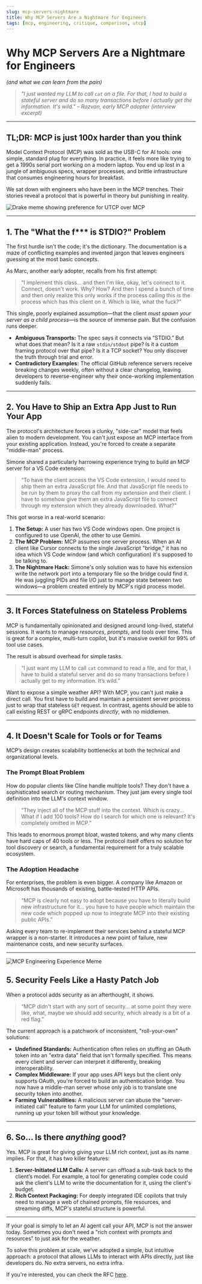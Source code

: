 ```yaml
---
slug: mcp-servers-nightmare
title: Why MCP Servers Are a Nightmare for Engineers
tags: [mcp, engineering, critique, comparison, utcp]
---
```


# Why MCP Servers Are a Nightmare for Engineers

*(and what we can learn from the pain)*

> *"I just wanted my LLM to call `cat` on a file. For that, I had to build a stateful server and do so many transactions before I actually get the information. It's wild." – Razvan, early MCP adopter (interview excerpt)*

<!--truncate-->

---

## TL;DR: MCP is just 100x harder than you think

Model Context Protocol (MCP) was sold as the USB-C for AI tools: one simple, standard plug for everything. In practice, it feels more like trying to get a 1990s serial port working on a modern laptop. You end up lost in a jungle of ambiguous specs, wrapper processes, and brittle infrastructure that consumes engineering hours for breakfast.

We sat down with engineers who have been in the MCP trenches. Their stories reveal a protocol that is powerful in theory but punishing in reality.

![Drake meme showing preference for UTCP over MCP](/img/drake-meme.png)

---

## 1. The "What the f*** is STDIO?" Problem

The first hurdle isn't the code; it's the dictionary. The documentation is a maze of conflicting examples and invented jargon that leaves engineers guessing at the most basic concepts.

As Marc, another early adopter, recalls from his first attempt:

> “I implement this class… and then I'm like, okay, let's connect to it. Connect, doesn't work. Why? How? And then I spend a bunch of time and then only realize this only works if the process calling this *is* the process which has this client on it. Which is like, what the fuck?”

This single, poorly explained assumption—that the client *must spawn your server as a child process*—is the source of immense pain. But the confusion runs deeper.

*   **Ambiguous Transports:** The spec says it connects via “STDIO.” But what does that mean? Is it a raw `stdin/stdout` pipe? Is it a custom framing protocol over that pipe? Is it a TCP socket? You only discover the truth through trial and error.
*   **Contradictory Examples:** The official GitHub reference servers receive breaking changes weekly, often without a clear changelog, leaving developers to reverse-engineer why their once-working implementation suddenly fails.

---

## 2. You Have to Ship an Extra App Just to Run Your App

The protocol's architecture forces a clunky, "side-car" model that feels alien to modern development. You can't just expose an MCP interface from your existing application. Instead, you're forced to create a separate "middle-man" process.

Simone shared a particularly harrowing experience trying to build an MCP server for a VS Code extension:

> “To have the client access the VS Code extension, I would need to ship them an extra JavaScript file. And that JavaScript file needs to be run by them to proxy the call from my extension and their client. I have to somehow give them an extra JavaScript file to connect through my extension which they already downloaded. What?”

This got worse in a real-world scenario:

1.  **The Setup:** A user has two VS Code windows open. One project is configured to use OpenAI, the other to use Gemini.
2.  **The MCP Problem:** MCP assumes one server process. When an AI client like Cursor connects to the single JavaScript "bridge," it has no idea which VS Code window (and which configuration) it's supposed to be talking to.
3.  **The Nightmare Hack:** Simone's only solution was to have his extension write the network port into a temporary file so the bridge could find it. He was juggling PIDs and file I/O just to manage state between two windows—a problem created entirely by MCP's rigid process model.

---

## 3. It Forces Statefulness on Stateless Problems

MCP is fundamentally opinionated and designed around long-lived, stateful sessions. It wants to manage *resources*, *prompts*, and *tools* over time. This is great for a complex, multi-turn copilot, but it's massive overkill for 99% of tool use cases.

The result is absurd overhead for simple tasks.

> “I just want my LLM to call `cat` command to read a file, and for that, I have to build a stateful server and do so many transactions before I actually get to my information. It’s wild.”

Want to expose a simple weather API? With MCP, you can't just make a direct call. You first have to build and maintain a persistent server process just to wrap that stateless `GET` request. In contrast, agents should be able to call existing REST or gRPC endpoints *directly*, with no middlemen.

---

## 4. It Doesn't Scale for Tools or for Teams

MCP’s design creates scalability bottlenecks at both the technical and organizational levels.

### The Prompt Bloat Problem
How do popular clients like Cline handle multiple tools? They don't have a sophisticated search or routing mechanism. They just jam every single tool definition into the LLM's context window.

> “They inject all of the MCP stuff into the context. Which is crazy... What if I add 100 tools? How do I search for which one is relevant? It's completely omitted in MCP.”

This leads to enormous prompt bloat, wasted tokens, and why many clients have hard caps of 40 tools or less. The protocol itself offers no solution for tool discovery or search, a fundamental requirement for a truly scalable ecosystem.

### The Adoption Headache
For enterprises, the problem is even bigger. A company like Amazon or Microsoft has thousands of existing, battle-tested HTTP APIs.

> “MCP is clearly not easy to adopt because you have to literally build new infrastructure for it... you have to have people which maintain the new code which popped up now to integrate MCP into their existing public APIs.”

Asking every team to re-implement their services behind a stateful MCP wrapper is a non-starter. It introduces a new point of failure, new maintenance costs, and new security surfaces.

---

![MCP Engineering Experience Meme](/img/mcp-meme.png)


## 5. Security Feels Like a Hasty Patch Job

When a protocol adds security as an afterthought, it shows.

> “MCP didn't start with any sort of security... at some point they were like, what, maybe we should add security, which already is a bit of a red flag.”

The current approach is a patchwork of inconsistent, "roll-your-own" solutions:
*   **Undefined Standards:** Authentication often relies on stuffing an OAuth token into an "extra data" field that isn't formally specified. This means every client and server can interpret it differently, breaking interoperability.
*   **Complex Middleware:** If your app uses API keys but the client only supports OAuth, you're forced to build an authentication bridge. You now have a middle-man server whose only job is to translate one security token into another.
*   **Farming Vulnerabilities:** A malicious server can abuse the "server-initiated call" feature to farm your LLM for unlimited completions, running up your token bill without your knowledge.

---

## 6. So… Is there *anything* good?

Yes. MCP is great for giving giving your LLM rich context, just as its name implies. For that, it has two killer features:

1.  **Server-Initiated LLM Calls:** A server can offload a sub-task back to the client’s model. For example, a tool for generating complex code could ask the client's LLM to write the documentation for it, using the client's budget.
2.  **Rich Context Packaging:** For deeply integrated IDE copilots that truly need to manage a web of chained prompts, file resources, and streaming diffs, MCP's stateful structure is powerful.

---
If your goal is simply to let an AI agent call your API, MCP is not the answer today. Sometimes you don't need a "rich context with prompts and resources" to just ask for the weather.

To solve this problem at scale, we've adopted a simple, but intuitive approach: a protocol that allows LLMs to interact with APIs directly, just like developers do. No extra servers, no extra infra. 

If you're interested, you can check the RFC [here](https://www.utcp.io/about/RFC).